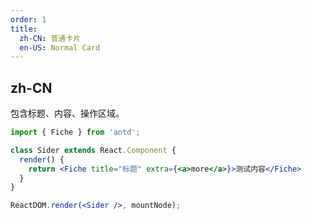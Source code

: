 ```yaml
---
order: 1
title:
  zh-CN: 普通卡片
  en-US: Normal Card
---
```


## zh-CN

包含标题、内容、操作区域。


````jsx
import { Fiche } from 'antd';

class Sider extends React.Component {
  render() {
    return <Fiche title="标题" extra={<a>more</a>}>测试内容</Fiche>
  }
}

ReactDOM.render(<Sider />, mountNode);
````

